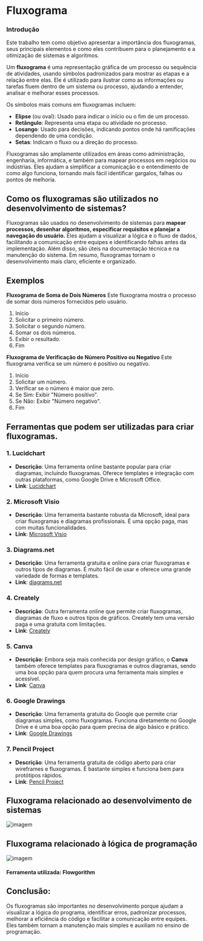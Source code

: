 # Fluxograma

### **Introdução**  

 Este trabalho tem como objetivo apresentar a importância dos fluxogramas, seus principais elementos e como eles contribuem para o planejamento e a otimização de sistemas e algoritmos.

Um **fluxograma** é uma representação gráfica de um processo ou sequência de atividades, usando símbolos padronizados para mostrar as etapas e a relação entre elas. Ele é utilizado para ilustrar como as informações ou tarefas fluem dentro de um sistema ou processo, ajudando a entender, analisar e melhorar esses processos.

Os símbolos mais comuns em fluxogramas incluem:

- **Elipse** (ou oval): Usado para indicar o início ou o fim de um processo.
- **Retângulo**: Representa uma etapa ou atividade no processo.
- **Losango**: Usado para decisões, indicando pontos onde há ramificações dependendo de uma condição.
- **Setas**: Indicam o fluxo ou a direção do processo.

Fluxogramas são amplamente utilizados em áreas como administração, engenharia, informática, e também para mapear processos em negócios ou indústrias. Eles ajudam a simplificar a comunicação e o entendimento de como algo funciona, tornando mais fácil identificar gargalos, falhas ou pontos de melhoria.

## Como os fluxogramas são utilizados no desenvolvimento de sistemas?
 Fluxogramas são usados no desenvolvimento de sistemas para **mapear processos, desenhar algoritmos, especificar requisitos e planejar a navegação do usuário.** Eles ajudam a visualizar a lógica e o fluxo de dados, facilitando a comunicação entre equipes e identificando falhas antes da implementação. Além disso, são úteis na documentação técnica e na manutenção do sistema. Em resumo, fluxogramas tornam o desenvolvimento mais claro, eficiente e organizado.

 ## Exemplos

**Fluxograma de Soma de Dois Números**
Este fluxograma mostra o processo de somar dois números fornecidos pelo usuário.

1. Início
2. Solicitar o primeiro número.
3. Solicitar o segundo número.
4. Somar os dois números.
5. Exibir o resultado.
6. Fim

**Fluxograma de Verificação de Número Positivo ou Negativo**
Este fluxograma verifica se um número é positivo ou negativo.

1. Início
2. Solicitar um número.
3. Verificar se o número é maior que zero.
4. Se Sim: Exibir "Número positivo".
5. Se Não: Exibir "Número negativo".
6. Fim

## Ferramentas que podem ser utilizadas para criar fluxogramas.


### 1. Lucidchart
- **Descrição**: Uma ferramenta online bastante popular para criar diagramas, incluindo fluxogramas. Oferece templates e integração com outras plataformas, como Google Drive e Microsoft Office.
- **Link**: [Lucidchart](https://www.lucidchart.com)

### 2. Microsoft Visio
- **Descrição**: Uma ferramenta bastante robusta da Microsoft, ideal para criar fluxogramas e diagramas profissionais. É uma opção paga, mas com muitas funcionalidades.
- **Link**: [Microsoft Visio](https://www.microsoft.com/pt-br/microsoft-365/visio/flowchart-software)

### 3. Diagrams.net
- **Descrição**: Uma ferramenta gratuita e online para criar fluxogramas e outros tipos de diagramas. É muito fácil de usar e oferece uma grande variedade de formas e templates.
- **Link**: [diagrams.net](https://www.diagrams.net)

### 4. Creately
- **Descrição**: Outra ferramenta online que permite criar fluxogramas, diagramas de fluxo e outros tipos de gráficos. Creately tem uma versão paga e uma gratuita com limitações.
- **Link**: [Creately](https://creately.com)

### 5. Canva
- **Descrição**: Embora seja mais conhecida por design gráfico, o **Canva** também oferece templates para fluxogramas e outros diagramas, sendo uma boa opção para quem procura uma ferramenta mais simples e acessível.
- **Link**: [Canva](https://www.canva.com)

### 6. Google Drawings
- **Descrição**: Uma ferramenta gratuita do Google que permite criar diagramas simples, como fluxogramas. Funciona diretamente no Google Drive e é uma boa opção para quem precisa de algo básico e prático.
- **Link**: [Google Drawings](https://docs.google.com/drawings)

### 7. Pencil Project
- **Descrição**: Uma ferramenta gratuita de código aberto para criar wireframes e fluxogramas. É bastante simples e funciona bem para protótipos rápidos.
- **Link**: [Pencil Project](https://pencil.evolus.vn)

## Fluxograma relacionado ao desenvolvimento de sistemas
![imagem](https://scontent-gru2-2.xx.fbcdn.net/v/t1.15752-9/481510886_7786239551501290_8145568314711076671_n.png?_nc_cat=111&ccb=1-7&_nc_sid=0024fc&_nc_ohc=TE5xv8_Ib-8Q7kNvgGTqeZY&_nc_oc=Adj1Y0FObG9TvpizXp8rmiL2lgjiZ9plsuB5MW3k0IDxHMfJ64as9Yc4SO87wfN20JE&_nc_ad=z-m&_nc_cid=0&_nc_zt=23&_nc_ht=scontent-gru2-2.xx&oh=03_Q7cD1gGhqzjeI3uU_jqf0D8y55RoNo4M6KfVZDT-ktoBu8EQGA&oe=67E59D61)

## Fluxograma relacionado à lógica de programação

![imagem](https://scontent-gru1-2.xx.fbcdn.net/v/t1.15752-9/480842000_642842421569738_8606177731067003589_n.png?_nc_cat=101&ccb=1-7&_nc_sid=0024fc&_nc_ohc=m8PhQH3Ar_kQ7kNvgHYNgmY&_nc_oc=AdiE1i5D03KRbvDowNxAiQpOa8b-qJlS2NdrUQJEcSejJNkCvv-JTBzpt9afeSABhbM&_nc_ad=z-m&_nc_cid=0&_nc_zt=23&_nc_ht=scontent-gru1-2.xx&oh=03_Q7cD1gGtNYmm5gvV-UA5B3DtFPKdntpuxO9nOhjuO5FGch5guA&oe=67E56FDD)

#### Ferramenta utilizada: **Flowgorithm**
## Conclusão:
Os fluxogramas são importantes no desenvolvimento porque ajudam a visualizar a lógica do programa, identificar erros, padronizar processos, melhorar a eficiência do código e facilitar a comunicação entre equipes. Eles também tornam a manutenção mais simples e auxiliam no ensino de programação.
